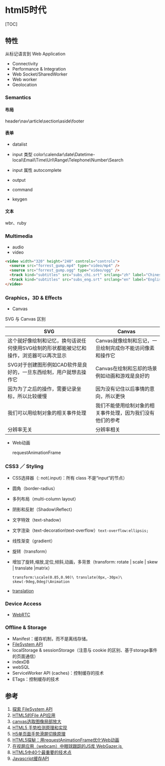 # html5时代

[TOC]

## 特性

从标记语言到 Web Application

- Connectivity
- Performance & Integration
- Web Socket/SharedWorker
- Web worker
- Geolocation

### Semantics

#### 布局

header\nav\article\section\aside\footer

#### 表单

- datalist
- input 类型 color\calendar\date\Datetime-local\Email\Time\Url\Range\Telephone\Number\Search
- input 属性 autocomplete
- output
- command

- keygen

#### 文本

wbr、ruby

### Multimedia

- audio
- video

```html
<video width="320" height="240" controls="controls">
  <source src="forrest_gump.mp4" type="video/mp4" />
  <source src="forrest_gump.ogg" type="video/ogg" />
  <track kind="subtitles" src="subs_chi.srt" srclang="zh" label="Chinese">
  <track kind="subtitles" src="subs_eng.srt" srclang="en" label="English">
</video>
```

### Graphics，3D & Effects

- Canvas

SVG 与 Canvas 区别

| SVG                                      | Canvas                          |
| ---------------------------------------- | ------------------------------- |
| 这个就好像绘制和记忆，换句话说任何使用SVG绘制的形状都能被记忆和操作，浏览器可以再次显示 | Canvas就像绘制和忘记，一旦绘制完成你不能访问像素和操作它 |
| SVG对于创建图形例如CAD软件是良好的，一旦东西绘制，用户就想去操作它     | Canvas在绘制和忘却的场景例如动画和游戏是良好的      |
| 因为为了之后的操作，需要记录坐标，所以比较缓慢                  | 因为没有记住以后事情的意向，所以更快              |
| 我们可以用绘制对象的相关事件处理                         | 我们不能使用绘制对象的相关事件处理，因为我们没有他们的参考   |
| 分辨率无关                                    | 分辨率相关                           |

- Web动画

  requestAnimationFrame

### CSS3 ／ Styling

- CSS选择器（: not(.input)：所有 class 不是“input”的节点）

- 圆角（border-radius）

- 多列布局（multi-column layout）

- 阴影和反射（Shadow\Reflect）

- 文字特效（text-shadow）

- 文字渲染（text-decoration\text-overflow）`text-overflow:ellipsis;`

- 线性渐变（gradient）

- 旋转（transform）

- 增加了旋转,缩放,定位,倾斜,动画，多背景（transform: rotate | scale | skew | translate |matrix）

  `transform:\scale(0.85,0.90)\ translate(0px,-30px)\ skew(-9deg,0deg)\Animation`

- [translation](/lab/fullpage.html)

### Device Access

- [WebRTC](/lab/webrtc-app/index.html)

### Offline & Storage

- Manifest：缓存机制，而不是离线存储。
- [FileSystem API](/lab/filesystem/index.html)
- localStorage & sessionStorage（注意与 cookie 的区别、基于storage事件的页面通信）
- indexDB
- webSQL
- ServiceWorker API (caches)：控制缓存的技术
- ETags：控制缓存的技术

## 参考

1. [探索 FileSystem API](http://www.html5rocks.com/zh/tutorials/file/filesystem/)
2. [HTML5的File API应用](http://blog.meathill.com/tech/js/html5-file-reader-file-writer.html)
3. [canvas选取图像局部放大](http://www.w3cfuns.com/notes/17770/8da9b817b82e5f1b00555dc6cf79f26e)
4. [HTML5 手势检测原理和实现](http://qianduan.guru/2016/08/13/gesture_detection_in_html5/)
5. [H5单页面手势滑屏切换原理](http://www.cnblogs.com/onepixel/p/5300445.html)
6. [HTML5探秘：用requestAnimationFrame优化Web动画](http://www.webhek.com/requestanimationframe/)
7. [在视屏应用（webcam）中眼球跟踪的JS库 WebGazer.js ](https://webgazer.cs.brown.edu/)
8. [HTML5中40个最重要的技术点](http://www.techug.com/40-important-html-5-interview-questions-with-answers)
9. [Javascript缓存API](http://www.webhek.com/javascript-cache-api)
